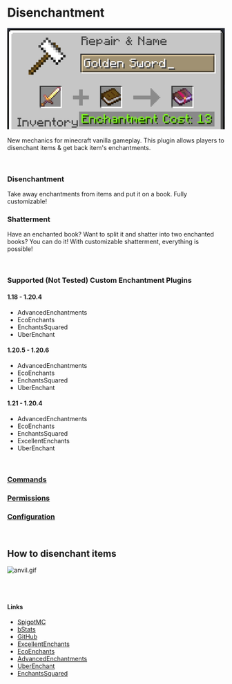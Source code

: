 # Disenchantment

![event.png](assets/event.png)

New mechanics for minecraft vanilla gameplay.
This plugin allows players to disenchant items & get back item's enchantments.

<br />

### Disenchantment
Take away enchantments from items and put it on a book. Fully customizable!

### Shatterment
Have an enchanted book? Want to split it and shatter into two enchanted books? You can do it! With customizable shatterment, everything is possible!

<br />

### Supported (Not Tested) Custom Enchantment Plugins

#### 1.18 - 1.20.4

- AdvancedEnchantments
- EcoEnchants
- EnchantsSquared
- UberEnchant

#### 1.20.5 - 1.20.6

- AdvancedEnchantments
- EcoEnchants
- EnchantsSquared
- UberEnchant

#### 1.21 - 1.20.4

- AdvancedEnchantments
- EcoEnchants
- EnchantsSquared
- ExcellentEnchants
- UberEnchant

<br />

### [Commands](COMMANDS.md)

### [Permissions](PERMISSIONS.md)

### [Configuration](CONFIG.md)

<br />

## How to disenchant items

![anvil.gif](assets/anvil.gif)

<br />
<br />

#### Links

- [SpigotMC](https://www.spigotmc.org/resources/110741)
- [bStats](https://bstats.org/plugin/bukkit/Disenchantment/19058)
- [GitHub](https://github.com/H7KZ/Disenchantment)
- [ExcellentEnchants](https://www.spigotmc.org/resources/61693)
- [EcoEnchants](https://www.spigotmc.org/resources/79573)
- [AdvancedEnchantments](https://www.spigotmc.org/resources/43058)
- [UberEnchant](https://www.spigotmc.org/resources/19448)
- [EnchantsSquared](https://www.spigotmc.org/resources/86747)
